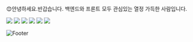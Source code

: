 😊안녕하세요.반갑습니다.
백엔드와 프론트 모두 관심있는 열정 가득한 사람입니다.


<img src="https://img.shields.io/badge/Java-EE4C2C?style=for-the-badge&logo=PyTorch&logoColor=white">
<img src="https://img.shields.io/badge/sping-FF6F00?style=for-the-badge&logo=TensorFlow&logoColor=white">
<img src="https://img.shields.io/badge/mysql-4479A1?style=for-the-badge&logo=mysql&logoColor=white">
<img src="https://img.shields.io/badge/springboot-5C3EE8?style=for-the-badge&logo=opencv&logoColor=black">


<img src="https://img.shields.io/badge/github-181717?style=for-the-badge&logo=github&logoColor=white">
<img src="https://img.shields.io/badge/git-F05032?style=for-the-badge&logo=git&logoColor=white">

![Footer](https://capsule-render.vercel.app/api?type=waving&color=auto&height=200&section=footer)
